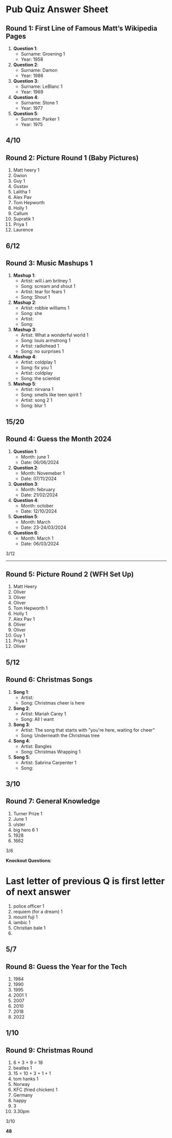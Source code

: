 # Pub Quiz Answer Sheet

## Round 1: First Line of Famous Matt’s Wikipedia Pages
1. **Question 1**:
   - Surname: Groening 1 
   - Year: 1958
2. **Question 2**:
   - Surname:  Damon
   - Year:  1986
3. **Question 3**:
   - Surname:  LeBlanc 1 
   - Year:  1969
4. **Question 4**:
   - Surname: Stone 1 
   - Year:  1977
5. **Question 5**:
   - Surname:  Parker 1 
   - Year:  1975

4/10
---

## Round 2: Picture Round 1 (Baby Pictures)
1.  Matt heery 1 
2.  Gwion 
3.  Guy 1 
4.  Gustav
5.  Lalitha 1
6.  Alex Pav
7.  Tom Hepworth
8.  Holly 1 
9.  Callum
10.  Supratik 1 
11.  Priya 1 
12.  Laurence

6/12
---

## Round 3: Music Mashups 1
1. **Mashup 1**:
   - Artist:  will.i.am britney 1 
   - Song:  scream and shout 1 
   - Artist:  tear for fears 1
   - Song:  Shout 1
2. **Mashup 2**:
   - Artist:  robbie williams 1
   - Song:  she
   - Artist:
   - Song:
3. **Mashup 3**:
   - Artist:  What a wonderful world 1
   - Song:  louis armstrong 1
   - Artist: radiohead 1
   - Song:  no surprises 1
4. **Mashup 4**:
   - Artist:  coldplay 1
   - Song:  fix you 1
   - Artist:  coldplay
   - Song:  the scientist
5. **Mashup 5**:
   - Artist:  nirvana 1
   - Song:  smells like teen spirit 1
   - Artist:  song 2 1
   - Song:  blur 1

15/20
---

## Round 4: Guess the Month 2024
1. **Question 1**:
   - Month:  june 1 
   - Date:  06/06/2024
2. **Question 2**:
   - Month:  Novemeber 1 
   - Date:  07/11/2024
3. **Question 3**:
   - Month:  february
   - Date:  21/02/2024
4. **Question 4**:
   - Month:  october
   - Date:  12/10/2024
5. **Question 5**:
   - Month:  March 
   - Date:  23-24/03/2024
6. **Question 6**:
   - Month:  March 1
   - Date:  06/03/2024

3/12

---

## Round 5: Picture Round 2 (WFH Set Up)
1. Matt Heery
2.  Oliver
3.  Oliver
4.  Oliver
5.  Tom Hepworth 1 
6.  Holly 1 
7.  Alex Pav 1
8.  Oliver 
9.  Oliver
10. Guy 1
11. Priya 1
12. Oliver

5/12
---

## Round 6: Christmas Songs
1. **Song 1**:
   - Artist:
   - Song: Christmas cheer is here
2. **Song 2**:
   - Artist:   Mariah Carey 1 
   - Song:  All I want
3. **Song 3**:
   - Artist: The song that starts with "you're here, waiting for cheer"
   - Song:  Underneath the Christmas tree 
4. **Song 4**:
   - Artist:   Bangles
   - Song: Christmas Wrapping 1 
5. **Song 5**:
   - Artist:  Sabrina Carpenter 1
   - Song:

3/10
---

## Round 7: General Knowledge
1. Turner Prize 1 
2. June 1 
3. ulster
4. big hero 6 1
5. 1928 
6. 1662

3/6

**Knockout Questions**:
# Last letter of previous Q is first letter of next answer
1. police officer 1 
2. requiem (for a dream) 1
3. mount fuji 1
4. iambic 1
5. Christian bale 1
6.

5/7
---

## Round 8: Guess the Year for the Tech
1. 1984
2. 1990
3. 1995
4. 2001 1
5. 2007 
6. 2010
7. 2018
8. 2022

1/10
---

## Round 9: Christmas Round
1.  6 + 3 + 9 = 18
2. beatles 1 
3. 15 = 10 + 3 + 1 + 1
5. tom hanks 1 
4. Norway 
6. KFC (fried chicken) 1 
7. Germany
8. happy
9. 3
10. 3.30pm

3/10



**48**